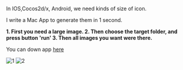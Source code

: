

In IOS,Cocos2d/x, Android, we need kinds of size of icon.

I write a Mac App to generate them in 1 second.



 **1. First you need a large image.
 2.  Then choose the target folder, and press button 'run'
 3.  Then all images you want were there.**


You can down app [here][1]

![1][2]
![2][3]


  [1]: https://raw.githubusercontent.com/ygweric/ImageResize-mac/master/ImageResize.app
  [2]: https://raw.githubusercontent.com/ygweric/ImageResize-mac/master/screenshot/1.png
  [3]: https://raw.githubusercontent.com/ygweric/ImageResize-mac/master/screenshot/2.png